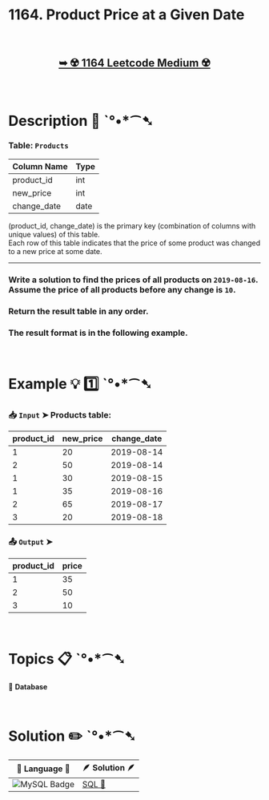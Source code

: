 # 1164. Product Price at a Given Date

</br>

<h2 align="center"> 

<a href="https://leetcode.com/problems/product-price-at-a-given-date/description/?envType=study-plan-v2&envId=top-sql-50"><strong>➥ ☢️ 1164 Leetcode Medium ☢️</strong></a>
</h2>

</br>

# Description 📜 ˋ°•*⁀➷

### Table: `Products`

| Column Name   | Type    |
|---------------|---------|
| product_id    | int     |
| new_price     | int     |
| change_date   | date    |

(product_id, change_date) is the primary key (combination of columns with unique values) of this table.</br>
Each row of this table indicates that the price of some product was changed to a new price at some date.

---

### Write a solution to find the prices of all products on `2019-08-16`. Assume the price of all products before any change is `10`.

### Return the result table in any order.

### The result format is in the following example.

</br>

# Example 💡 1️⃣ ˋ°•*⁀➷

  ### 📥 `Input`  ➤ Products table:

| product_id | new_price | change_date |
| ---------- | --------- | ----------- |
| 1          | 20        | 2019-08-14  |
| 2          | 50        | 2019-08-14  |
| 1          | 30        | 2019-08-15  |
| 1          | 35        | 2019-08-16  |
| 2          | 65        | 2019-08-17  |
| 3          | 20        | 2019-08-18  |

  ### 📤 `Output`  ➤

| product_id | price |
| ---------- | ----- |
| 1          | 35    |
| 2          | 50    |
| 3          | 10    |

</br>

# Topics 📋 ˋ°•*⁀➷

🔸 **Database**  </br>

</br>

# Solution ✏️ ˋ°•*⁀➷

| 📒 Language 📒  | 🪶 Solution 🪶 |
| ------------- | ------------- |
|  ![MySQL Badge](https://img.shields.io/badge/MySQL-4479A1?logo=mysql&logoColor=fff&style=for-the-badge)  | [SQL 🕍](https://github.com/Prakhar-002/LEETCODE/blob/main/%F0%9F%93%9A%20Study%20%F0%9F%8E%A7%20Plan%20%F0%9F%91%A8%F0%9F%8F%BB%E2%80%8D%F0%9F%92%BB/%F0%9F%93%A6%20SQL%2050%20-%20%F0%9F%8C%BD%20Crack%20SQL%20Interview/%F0%9F%94%AC%20Examine%20Thoroughly%20%F0%9F%A7%AC/05%20Advanced%20Select%20and%20Joins/Day%20%E2%9E%BA%2034%20%F0%9F%8C%BD1164.%20Product%20Price%20at%20a%20Given%20Date/%F0%9F%95%8D%20SQL%20-%201164.%20Product%20Price%20at%20a%20Given%20Date.sql) |